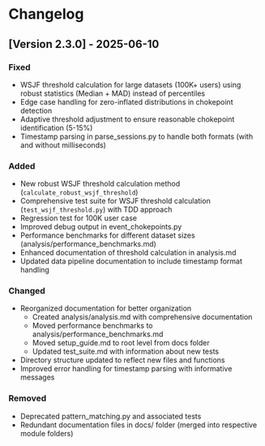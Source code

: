 # Changelog

## [Version 2.3.0] - 2025-06-10

### Fixed
- WSJF threshold calculation for large datasets (100K+ users) using robust statistics (Median + MAD) instead of percentiles
- Edge case handling for zero-inflated distributions in chokepoint detection
- Adaptive threshold adjustment to ensure reasonable chokepoint identification (5-15%)
- Timestamp parsing in parse_sessions.py to handle both formats (with and without milliseconds)

### Added
- New robust WSJF threshold calculation method (`calculate_robust_wsjf_threshold`)
- Comprehensive test suite for WSJF threshold calculation (`test_wsjf_threshold.py`) with TDD approach
- Regression test for 100K user case 
- Improved debug output in event_chokepoints.py
- Performance benchmarks for different dataset sizes (analysis/performance_benchmarks.md)
- Enhanced documentation of threshold calculation in analysis.md
- Updated data pipeline documentation to include timestamp format handling

### Changed
- Reorganized documentation for better organization
  - Created analysis/analysis.md with comprehensive documentation
  - Moved performance benchmarks to analysis/performance_benchmarks.md
  - Moved setup_guide.md to root level from docs folder
  - Updated test_suite.md with information about new tests
- Directory structure updated to reflect new files and functions
- Improved error handling for timestamp parsing with informative messages

### Removed
- Deprecated pattern_matching.py and associated tests
- Redundant documentation files in docs/ folder (merged into respective module folders) 